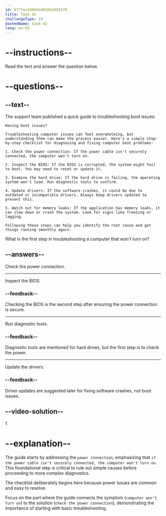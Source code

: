 ```yaml
---
id: 677fac4406da40165a058179
title: Task 42
challengeType: 19
dashedName: task-42
lang: en-US
---
```


<!-- READING -->

# --instructions--

Read the text and answer the question below.

# --questions--

## --text--

The support team published a quick guide to troubleshooting boot issues:

`Having boot issues?`

`Troubleshooting computer issues can feel overwhelming, but understanding them can make the process easier. Here's a simple step-by-step checklist for diagnosing and fixing computer boot problems:`

`1. Check the power connection: If the power cable isn't securely connected, the computer won't turn on.`

`2. Inspect the BIOS: If the BIOS is corrupted, the system might fail to boot. You may need to reset or update it.`

`3. Examine the hard drive: If the hard drive is failing, the operating system won't load. Run diagnostic tools to confirm.`

`4. Update drivers: If the software crashes, it could be due to outdated or incompatible drivers. Always keep drivers updated to prevent this.`

`5. Watch out for memory leaks: If the application has memory leaks, it can slow down or crash the system. Look for signs like freezing or lagging.`

`Following these steps can help you identify the root cause and get things running smoothly again.`

What is the first step in troubleshooting a computer that won't turn on?

## --answers--

Check the power connection.

---

Inspect the BIOS.

### --feedback--

Checking the BIOS is the second step after ensuring the power connection is secure.

---

Run diagnostic tools.

### --feedback--

Diagnostic tools are mentioned for hard drives, but the first step is to check the power.

---

Update the drivers.

### --feedback--

Driver updates are suggested later for fixing software crashes, not boot issues.

## --video-solution--

1

# --explanation--

The guide starts by addressing the `power connection`, emphasizing that `if the power cable isn't securely connected, the computer won't turn on`. This foundational step is critical to rule out simple causes before proceeding to more complex diagnostics.

The checklist deliberately begins here because power issues are common and easy to resolve.

Focus on the part where the guide connects the symptom (`computer won't turn on`) to the solution (`check the power connection`), demonstrating the importance of starting with basic troubleshooting.
